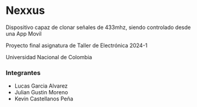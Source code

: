 # Nexxus
Dispositivo capaz de clonar señales de 433mhz, siendo controlado desde una App Movil

Proyecto final asignatura de Taller de Electrónica 2024-1

Universidad Nacional de Colombia
### Integrantes
* Lucas Garcia Alvarez
* Julian Gustin Moreno
* Kevin Castellanos Peña
